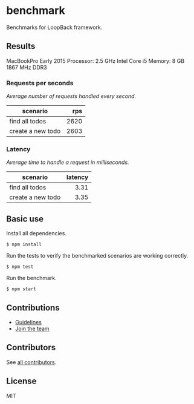 # benchmark

Benchmarks for LoopBack framework.

## Results

MacBookPro Early 2015 Processor: 2.5 GHz Intel Core i5 Memory: 8 GB 1867 MHz
DDR3

### Requests per seconds

_Average number of requests handled every second._

| scenario          |  rps |
| ----------------- | ---: |
| find all todos    | 2620 |
| create a new todo | 2603 |

### Latency

_Average time to handle a request in milliseconds._

| scenario          | latency |
| ----------------- | ------: |
| find all todos    |    3.31 |
| create a new todo |    3.35 |

## Basic use

Install all dependencies.

```
$ npm install
```

Run the tests to verify the benchmarked scenarios are working correctly.

```
$ npm test
```

Run the benchmark.

```
$ npm start
```

## Contributions

- [Guidelines](https://github.com/strongloop/loopback-next/blob/master/docs/CONTRIBUTING.md)
- [Join the team](https://github.com/strongloop/loopback-next/issues/110)

## Contributors

See
[all contributors](https://github.com/strongloop/loopback-next/graphs/contributors).

## License

MIT
